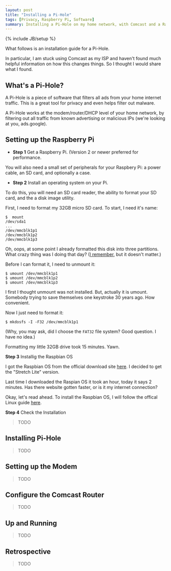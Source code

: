 ```yaml
---
layout: post
title: "Installing a Pi-Hole"
tags: [Privacy, Raspberry Pi, Software]
summary: Installing a Pi-Hole on my home network, with Comcast and a Raspberry Pi.
---
```

{% include JB/setup %}

What follows is an installation guide for a Pi-Hole.

In particular, I am stuck using Comcast as my ISP and haven't found much helpful information on how this changes things. So I thought I would share what I found.


## What's a Pi-Hole?

A Pi-Hole is a piece of software that filters all ads from your home internet traffic. This is a great tool for privacy and even helps filter out malware.

A Pi-Hole works at the modem/router/DHCP level of your home network, by filtering out all traffic from known advertising or malicious IPs (we're looking at you, ads.google).


## Setting up the Raspberry Pi

* **Step 1** Get a Raspberry Pi. (Version 2 or newer preferred for performance.

You will also need a small set of peripherals for your Raspbery Pi: a power cable, an SD card, and optionally a case.

* **Step 2** Install an operating system on your Pi.

To do this, you will need an SD card reader, the ability to format your SD card, and the a disk image utility.

First, I need to format my 32GB micro SD card. To start, I need it's name:

    $  mount
    /dev/sda1
    ...
    /dev/mmcblk1p1
    /dev/mmcblk1p2
    /dev/mmcblk1p3

Oh, oops, at some point I already formatted this disk into three partitions. What crazy thing was I doing that day? ([I remember](https://github.com/theJollySin/i-wish-i-were-at-defcon-25-hack-a-thon), but it doesn't matter.)

Before I can format it, I need to unmount it:

    $ umount /dev/mmcblk1p1
    $ umount /dev/mmcblk1p2
    $ umount /dev/mmcblk1p3

I first I thought unmount was not installed. But, actually it is umount. Somebody trying to save themselves one keystroke 30 years ago. How convenient.

Now I just need to format it:

    $ mkdosfs -I -F32 /dev/mmcblk1p1

(Why, you may ask, did I choose the `FAT32` file system? Good question. I have no idea.)

Formatting my little 32GB drive took 15 minutes. Yawn.


**Step 3** Installig the Raspbian OS

I got the Raspbian OS from the official download site [here](https://www.raspberrypi.org/downloads/raspbian/). I decided to get the "Stretch Lite" version.

Last time I downloaded the Raspian OS it took an hour, today it says 2 minutes. Has there website gotten faster, or is it my internet connection?

Okay, let's read ahead. To install the Raspbian OS, I will follow the offical Linux guide [here](https://www.raspberrypi.org/documentation/installation/installing-images/linux.md).

**Step 4** Check the Installation

> TODO


## Installing Pi-Hole

> TODO


## Setting up the Modem

> TODO


## Configure the Comcast Router

> TODO


## Up and Running

> TODO


## Retrospective

> TODO


